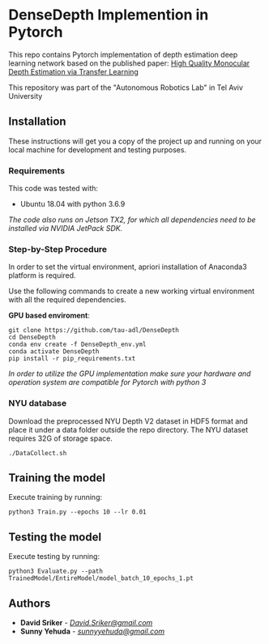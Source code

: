 # DenseDepth Implemention in Pytorch
This repo contains Pytorch implementation of depth estimation deep learning network based on the published paper: [High Quality Monocular Depth Estimation via Transfer Learning](https://arxiv.org/pdf/1812.11941.pdf)

This repository was part of the "Autonomous Robotics Lab" in Tel Aviv University

## Installation

These instructions will get you a copy of the project up and running on your local machine for development and testing purposes.

### Requirements

This code was tested with:
* Ubuntu 18.04 with python 3.6.9

*The code also runs on Jetson TX2, for which all dependencies need to be installed via NVIDIA JetPack SDK.*


### Step-by-Step Procedure
In order to set the virtual environment, apriori installation of Anaconda3 platform is required.

Use the following commands to create a new working virtual environment with all the required dependencies.

**GPU based enviroment**:
```
git clone https://github.com/tau-adl/DenseDepth
cd DenseDepth
conda env create -f DenseDepth_env.yml
conda activate DenseDepth
pip install -r pip_requirements.txt
```

*In order to utilize the GPU implementation make sure your hardware and operation system are compatible for Pytorch with python 3*

### NYU database
Download the preprocessed NYU Depth V2 dataset in HDF5 format and place it under a data folder outside the repo directory. The NYU dataset requires 32G of storage space.
```
./DataCollect.sh
```

## Training the model

Execute training by running:  
```
python3 Train.py --epochs 10 --lr 0.01
```

## Testing the model

Execute testing by running:  
```
python3 Evaluate.py --path TrainedModel/EntireModel/model_batch_10_epochs_1.pt
```

## Authors
* **David Sriker** - *David.Sriker@gmail.com*
* **Sunny Yehuda** - *sunnyyehuda@gmail.com*
